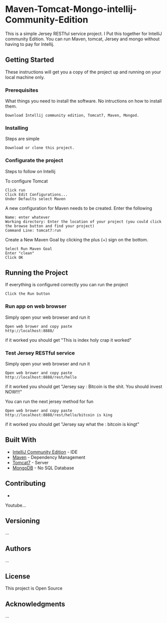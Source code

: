 # Maven-Tomcat-Mongo-intellij-Community-Edition

This is a simple Jersey RESTful service project. I Put this together for IntelliJ community Edition.
You can run Maven, tomcat, Jersey and mongo without having to pay for Intellij.

## Getting Started

These instructions will get you a copy of the project up and running on your local machine only.
### Prerequisites

What things you need to install the software. No intructions on how to install them.

```
Download Intellij community edition, Tomcat7, Maven, Mongod.
```

### Installing

Steps are simple

```
Download or clone this project.
```
### Configurate the project

Steps to follow on Intellij

To configure Tomcat

```
Click run
Click Edit Configurations...
Under Defaults select Maven
```

A new configuration for Maven needs to be created. Enter the following

```
Name: enter whatever
Working directory: Enter the location of your project (you could click the browse button and find your project)
Command Line: tomcat7:run
```

Create a New Maven Goal by clicking the plus (+) sign on the bottom.

```
Select Run Maven Goal
Enter "clean"
Click OK
```

## Running the Project

If everything is configured correctly you can run the project

```
Click the Run button
```

### Run app on web browser

Simply open your web browser and run it

```
Open web brower and copy paste
http://localhost:8888/
```

if it worked you should get "This is index holy crap it worked"

### Test Jersey RESTful service

Simply open your web browser and run it

```
Open web brower and copy paste
http://localhost:8888/rest/hello
```

if it worked you should get "Jersey say : Bitcoin is the shit. You should invest NOW!!!"


You can run the next jersey method for fun

```
Open web brower and copy paste
http://localhost:8888/rest/hello/bitcoin is king
```

if it worked you should get "Jersey say what the : bitcoin is kingt"


## Built With

* [IntelliJ Community Edition](https://www.jetbrains.com/idea/download/#section=windows) - IDE
* [Maven](https://maven.apache.org/) - Dependency Management
* [Tomcat7](https://tomcat.apache.org/download-70.cgi) - Server
* [MongoDB](https://www.mongodb.com/download-center#community) - No SQL Database

## Contributing
+
Youtube...

## Versioning

...

## Authors

...

## License

This project is Open Source

## Acknowledgments

...
